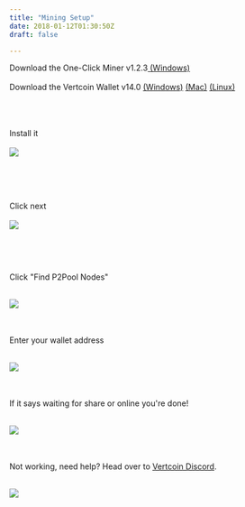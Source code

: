 ```yaml
---
title: "Mining Setup"
date: 2018-01-12T01:30:50Z
draft: false

---
```

<style type="text/css">p img {
      max-width: 440px;
    margin-bottom: 28px;

}

.content-container img {
    max-width: 100%;
    max-width: 440px;
}


</style>

Download the One-Click Miner v1.2.3<a href="https://github.com/vertcoin-project/One-Click-Miner/releases/download/1.2.3.0/VertcoinOneClickMinerSetup.msi"> (Windows)</a>
<br><br>
Download the Vertcoin Wallet v14.0 <a href="https://github.com/vertcoin-project/vertcoin-core/releases/download/0.14.0/vertcoin-qt-v0.14.0-win64.zip">(Windows)</a> <a href="https://github.com/vertcoin-project/vertcoin-core/releases/download/0.14.0/vertcoin-qt-v0.14.0-macos.dmg">(Mac)</a> <a href="https://github.com/vertcoin-project/vertcoin-core/releases/download/0.14.0/vertcoin-qt-v0.14.0-linux-amd64.zip">(Linux)</a>
<br><br>
<br><br>

Install it
<br><br>
<img src="../images/1click1.png">
<br><br>
<br><br>
Click next
<br><br>
<img src="../images/1click2.png">

<br><br>
Click "Find P2Pool Nodes"
<br><br>


<img src="../images/1click3.png">

<br><br>
Enter your wallet address
<br><br>


<img src="../images/1click4.png">



<br><br>
If it says waiting for share or online you're done!
<br><br>


<img src="../images/1click5.png">


<br><br>
Not working, need help? Head over to <a href="https://discord.gg/vertcoin">Vertcoin Discord</a>.
<br><br>


<img src="../images/miningchannel.jpg">

